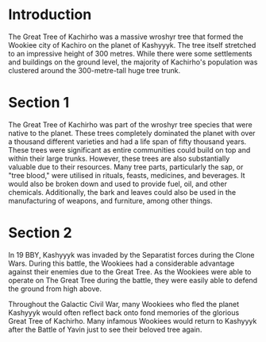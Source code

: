 # Introduction
The Great Tree of Kachirho was a massive wroshyr tree that formed the Wookiee city of Kachiro on the planet of Kashyyyk.
The tree itself stretched to an impressive height of 300 metres.
While there were some settlements and buildings on the ground level, the majority of Kachirho's population was clustered around the 300-metre-tall huge tree trunk.

# Section 1
The Great Tree of Kachirho was part of the wroshyr tree species that were native to the planet.
These trees completely dominated the planet with over a thousand different varieties and had a life span of fifty thousand years.
These trees were significant as entire communities could build on top and within their large trunks.
However, these trees are also substantially valuable due to their resources.
Many tree parts, particularly the sap, or "tree blood," were utilised in rituals, feasts, medicines, and beverages.
It would also be broken down and used to provide fuel, oil, and other chemicals.
Additionally, the bark and leaves could also be used in the manufacturing of weapons, and furniture, among other things.



# Section 2
In 19 BBY, Kashyyyk was invaded by the Separatist forces during the Clone Wars.
During this battle, the Wookiees had a considerable advantage against their enemies due to the Great Tree.
As the Wookiees were able to operate on The Great Tree during the battle, they were easily able to defend the ground from high above.


Throughout the Galactic Civil War, many Wookiees who fled the planet Kashyyyk would often reflect back onto fond memories of the glorious Great Tree of Kachirho.
Many infamous Wookiees would return to Kashyyyk after the Battle of Yavin just to see their beloved tree again.